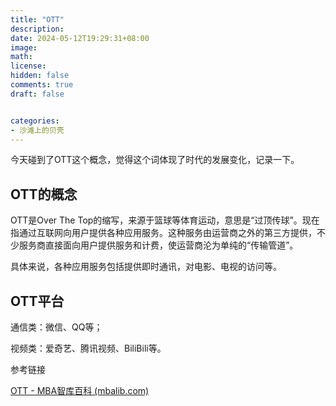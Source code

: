 ```yaml
---
title: "OTT"
description: 
date: 2024-05-12T19:29:31+08:00
image: 
math: 
license: 
hidden: false
comments: true
draft: false


categories:
- 沙滩上的贝壳
---
```


今天碰到了OTT这个概念，觉得这个词体现了时代的发展变化，记录一下。

## OTT的概念

OTT是Over The Top的缩写，来源于篮球等体育运动，意思是“过顶传球”。现在指通过互联网向用户提供各种应用服务。这种服务由运营商之外的第三方提供，不少服务商直接面向用户提供服务和计费，使运营商沦为单纯的“传输管道”。



具体来说，各种应用服务包括提供即时通讯，对电影、电视的访问等。

## OTT平台

通信类：微信、QQ等；

视频类：爱奇艺、腾讯视频、BiliBili等。



参考链接

[OTT - MBA智库百科 (mbalib.com)](https://wiki.mbalib.com/wiki/OTT)